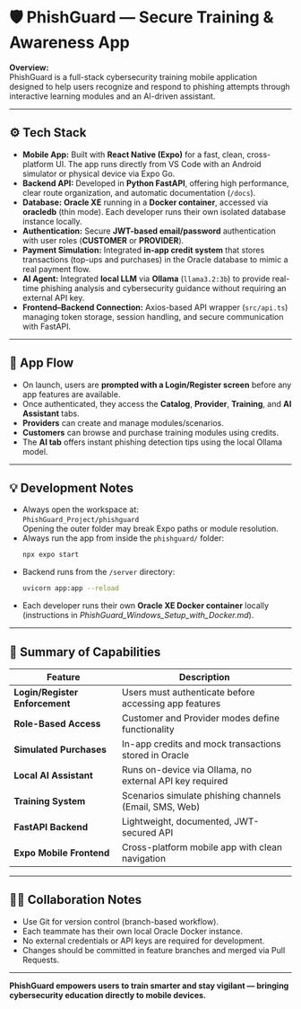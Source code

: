 
# 🛡️ PhishGuard — Secure Training & Awareness App

**Overview:**  
PhishGuard is a full-stack cybersecurity training mobile application designed to help users recognize and respond to phishing attempts through interactive learning modules and an AI-driven assistant.

---

## ⚙️ Tech Stack

- **Mobile App:** Built with **React Native (Expo)** for a fast, clean, cross-platform UI. The app runs directly from VS Code with an Android simulator or physical device via Expo Go.  
- **Backend API:** Developed in **Python FastAPI**, offering high performance, clear route organization, and automatic documentation (`/docs`).  
- **Database:** **Oracle XE** running in a **Docker container**, accessed via **oracledb** (thin mode). Each developer runs their own isolated database instance locally.  
- **Authentication:** Secure **JWT-based email/password** authentication with user roles (**CUSTOMER** or **PROVIDER**).  
- **Payment Simulation:** Integrated **in-app credit system** that stores transactions (top-ups and purchases) in the Oracle database to mimic a real payment flow.  
- **AI Agent:** Integrated **local LLM** via **Ollama** (`llama3.2:3b`) to provide real-time phishing analysis and cybersecurity guidance without requiring an external API key.  
- **Frontend–Backend Connection:** Axios-based API wrapper (`src/api.ts`) managing token storage, session handling, and secure communication with FastAPI.

---

## 🧭 App Flow

- On launch, users are **prompted with a Login/Register screen** before any app features are available.  
- Once authenticated, they access the **Catalog**, **Provider**, **Training**, and **AI Assistant** tabs.  
- **Providers** can create and manage modules/scenarios.  
- **Customers** can browse and purchase training modules using credits.  
- The **AI tab** offers instant phishing detection tips using the local Ollama model.

---

## 💡 Development Notes

- Always open the workspace at:  
  `PhishGuard_Project/phishguard`  
  Opening the outer folder may break Expo paths or module resolution.
- Always run the app from inside the `phishguard/` folder:  
  ```bash
  npx expo start
  ```
- Backend runs from the `/server` directory:  
  ```bash
  uvicorn app:app --reload
  ```
- Each developer runs their own **Oracle XE Docker container** locally (instructions in *PhishGuard_Windows_Setup_with_Docker.md*).

---

## 🚀 Summary of Capabilities

| Feature | Description |
|----------|--------------|
| **Login/Register Enforcement** | Users must authenticate before accessing app features |
| **Role-Based Access** | Customer and Provider modes define functionality |
| **Simulated Purchases** | In-app credits and mock transactions stored in Oracle |
| **Local AI Assistant** | Runs on-device via Ollama, no external API key required |
| **Training System** | Scenarios simulate phishing channels (Email, SMS, Web) |
| **FastAPI Backend** | Lightweight, documented, JWT-secured API |
| **Expo Mobile Frontend** | Cross-platform mobile app with clean navigation |

---

## 👨‍💻 Collaboration Notes

- Use Git for version control (branch-based workflow).
- Each teammate has their own local Oracle Docker instance.
- No external credentials or API keys are required for development.
- Changes should be committed in feature branches and merged via Pull Requests.

---

**PhishGuard empowers users to train smarter and stay vigilant — bringing cybersecurity education directly to mobile devices.**
